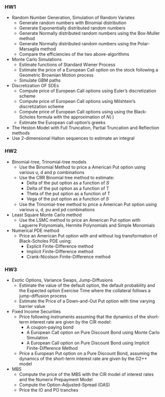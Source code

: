 ### HW1

- Random Number Generation, Simulation of Random Variates
  -  Generate random numbers with Binomial distribution
  -  Generate Exponentially distributed random numbers
  -  Generate Normally distributed random numbers using the Box-Muller method
  -  Generate Normally distributed random numbers using the Polar-Marsaglia method
  -  Compare the efficiencies of the two above-algorithms
-  Monte Carlo Simulations
    -  Estimate functions of Standard Wiener Process
    -  Estimate the price of a European Call option on the stock following a Geometric Brownian Motion process
    -  Simulate GBM paths
-  Discretization OF SDEs
    - Compute price of European Call options using Euler’s discretization scheme
    - Compute price of European Call options using Milshtein’s discretization scheme
    - Compute price of European Call options using using the Black-Scholes formula with the approximation of 𝑁(∙)
    - Estimate the European call option’s greeks
- The Heston Model with Full Truncation, Partial Truncation and Reflection methods
- Use 2-dimensional Halton sequences to estimate an integral

### HW2

- Binomial-tree, Trinomial-tree models
  - Use the Binomial Method to price a American Put option using various u, d and p combinations
  - Use the CRR Binomial tree method to estimate:
    - Delta of the put option as a function of 𝑆
    - Delta of the put option as a function of T
    - Theta of the put option as a function of T
    - Vega of the put option as a function of 𝑆
  - Use the Trinomial-tree method to price a American Put option using various u, d, pu and pd combinations
- Least Square Monte Carlo method
  - Use the LSMC method to price an American Put option with Laguerre Polynomials, Hermite Polynomials and Simple Monomials
- Numerical PDE method
  - Price an American Put option with and without log transformation of Black-Scholes PDE using:
    - Explicit Finite-Difference method
    - Implicit Finite-Difference method
    - Crank-Nicolson Finite-Difference method

### HW3

- Exotic Options, Variance Swaps, Jump-Diffusions
  - Estimate the value of the default option, the default probability and the Expected option Exercise Time where the collateral follows a jump-diffusion process
  - Estimate the Price of a Down-and-Out Put option with time varying barrier value
- Fixed Income Securities
  - Price following instruments assuming that the dynamics of the short-term interest rate are given by the CIR model:
    - A coupon-paying bond
    - A European Call option on Pure Discount Bond using Monte Carlo Simulation
    - A European Call option on Pure Discount Bond using Implicit Finite-Difference Method
  - Price a European Put option on a Pure Discount Bond, assuming the dynamics of the short-term interest rate are given by the G2++ model
- MBS
  - Compute the price of the MBS with the CIR model of interest rates and the Numerix Prepayment Model
  - Compute the Option-Adjusted-Spread (OAS)
  - Price the IO and PO tranches
